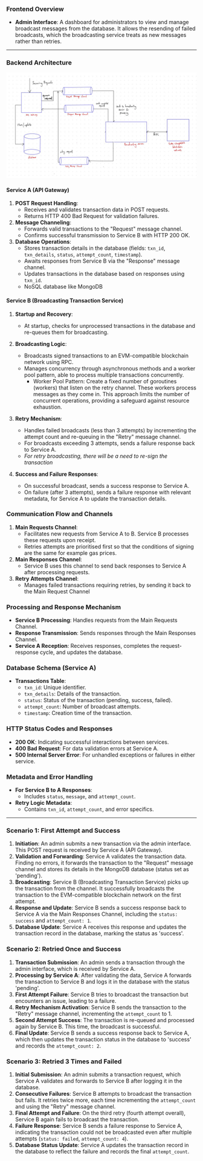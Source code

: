 
### Frontend Overview
- **Admin Interface**: A dashboard for administrators to view and manage broadcast messages from the database. It allows the resending of failed broadcasts, which the broadcasting service treats as new messages rather than retries.


----


### Backend Architecture

![System Design Diagram](./system_design.jpg)


#### Service A (API Gateway)
1. **POST Request Handling**:
   - Receives and validates transaction data in POST requests.
   - Returns HTTP 400 Bad Request for validation failures.
2. **Message Channeling**:
   - Forwards valid transactions to the "Request" message channel.
   - Confirms successful transmission to Service B with HTTP 200 OK.
3. **Database Operations**:
   - Stores transaction details in the database (fields: `txn_id`, `txn_details`, `status`, `attempt_count`, `timestamp`).
   - Awaits responses from Service B via the "Response" message channel.
   - Updates transactions in the database based on responses using `txn_id`.
   - NoSQL database like MongoDB


#### Service B (Broadcasting Transaction Service)
1. **Startup and Recovery**:
   - At startup, checks for unprocessed transactions in the database and re-queues them for broadcasting.
2. **Broadcasting Logic**:
   - Broadcasts signed transactions to an EVM-compatible blockchain network using RPC.
   - Manages concurrency through asynchronous methods and a worker pool pattern, able to process multiple transactions concurrently.
       - Worker Pool Pattern: Create a fixed number of goroutines (workers) that listen on the retry channel. These workers process messages as they come in. This approach limits the number of concurrent operations, providing a safeguard against resource exhaustion. 
     

3. **Retry Mechanism**:
   - Handles failed broadcasts (less than 3 attempts) by incrementing the attempt count and re-queuing in the "Retry" message channel.
   - For broadcasts exceeding 3 attempts, sends a failure response back to Service A.
   -   _For retry broadcasting, there will be a need to re-sign the transaction_
4. **Success and Failure Responses**:
   - On successful broadcast, sends a success response to Service A.
   - On failure (after 3 attempts), sends a failure response with relevant metadata, for Service A to update the transaction details.

 

### Communication Flow and Channels
1. **Main Requests Channel**:
   - Facilitates new requests from Service A to B. Service B processes these requests upon receipt.
   - Retries attempts are prioritised first so that the conditions of signing are the same for example gas prices.
2. **Main Responses Channel**:
   - Service B uses this channel to send back responses to Service A after processing requests.
3. **Retry Attempts Channel**:
   - Manages failed transactions requiring retries, by sending it back to the Main Request Channel

### Processing and Response Mechanism
- **Service B Processing**: Handles requests from the Main Requests Channel.
- **Response Transmission**: Sends responses through the Main Responses Channel.
- **Service A Reception**: Receives responses, completes the request-response cycle, and updates the database.

### Database Schema (Service A)
- **Transactions Table**:
   - `txn_id`: Unique identifier.
   - `txn_details`: Details of the transaction.
   - `status`: Status of the transaction (pending, success, failed).
   - `attempt_count`: Number of broadcast attempts.
   - `timestamp`: Creation time of the transaction.

### HTTP Status Codes and Responses
- **200 OK**: Indicating successful interactions between services.
- **400 Bad Request**: For data validation errors at Service A.
- **500 Internal Server Error**: For unhandled exceptions or failures in either service.

### Metadata and Error Handling
- **For Service B to A Responses**:
   - Includes `status`, `message`, and `attempt_count`.
- **Retry Logic Metadata**:
   - Contains `txn_id`, `attempt_count`, and error specifics.


-----


### Scenario 1: First Attempt and Success
1. **Initiation**: An admin submits a new transaction via the admin interface. This POST request is received by Service A (API Gateway).
2. **Validation and Forwarding**: Service A validates the transaction data. Finding no errors, it forwards the transaction to the "Request" message channel and stores its details in the MongoDB database (status set as 'pending').
3. **Broadcasting**: Service B (Broadcasting Transaction Service) picks up the transaction from the channel. It successfully broadcasts the transaction to the EVM-compatible blockchain network on the first attempt.
4. **Response and Update**: Service B sends a success response back to Service A via the Main Responses Channel, including the `status: success` and `attempt_count: 1`.
5. **Database Update**: Service A receives this response and updates the transaction record in the database, marking the status as 'success'.

### Scenario 2: Retried Once and Success
1. **Transaction Submission**: An admin sends a transaction through the admin interface, which is received by Service A.
2. **Processing by Service A**: After validating the data, Service A forwards the transaction to Service B and logs it in the database with the status 'pending'.
3. **First Attempt Failure**: Service B tries to broadcast the transaction but encounters an issue, leading to a failure.
4. **Retry Mechanism Activation**: Service B sends the transaction to the "Retry" message channel, incrementing the `attempt_count` to 1.
5. **Second Attempt Success**: The transaction is re-queued and processed again by Service B. This time, the broadcast is successful.
6. **Final Update**: Service B sends a success response back to Service A, which then updates the transaction status in the database to 'success' and records the `attempt_count: 2`.

### Scenario 3: Retried 3 Times and Failed
1. **Initial Submission**: An admin submits a transaction request, which Service A validates and forwards to Service B after logging it in the database.
2. **Consecutive Failures**: Service B attempts to broadcast the transaction but fails. It retries twice more, each time incrementing the `attempt_count` and using the "Retry" message channel.
3. **Final Attempt and Failure**: On the third retry (fourth attempt overall), Service B again fails to broadcast the transaction.
4. **Failure Response**: Service B sends a failure response to Service A, indicating the transaction could not be broadcasted even after multiple attempts (`status: failed`, `attempt_count: 4`).
5. **Database Status Update**: Service A updates the transaction record in the database to reflect the failure and records the final `attempt_count`.


